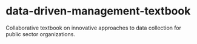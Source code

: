 # data-driven-management-textbook

Collaborative textbook on innovative approaches to data collection for public sector organizations. 
